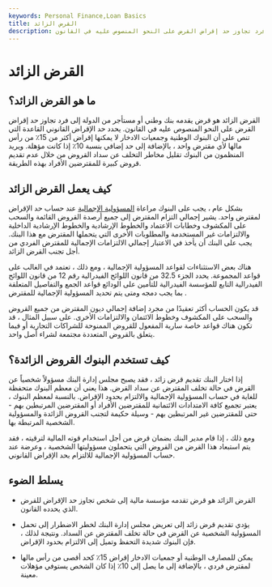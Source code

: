 ```yaml
---
keywords: Personal Finance,Loan Basics
title: القرض الزائد
description: القرض الزائد هو قرض يقدمه بنك وطني أو مستأجر من الدولة إلى فرد تجاوز حد إقراض القرض على النحو المنصوص عليه في القانون.
---
```


# القرض الزائد
## ما هو القرض الزائد؟

القرض الزائد هو قرض يقدمه بنك وطني أو مستأجر من الدولة إلى فرد تجاوز حد إقراض القرض على النحو المنصوص عليه في القانون. يحدد حد الإقراض القانوني القاعدة التي تنص على أن البنوك الوطنية وجمعيات الادخار لا يمكنها إقراض أكثر من 15٪ من رأس مالها لأي مقترض واحد ، بالإضافة إلى حد إضافي بنسبة 10٪ إذا كانت مؤهلة. ويريد المنظمون من البنوك تقليل مخاطر التخلف عن سداد القروض من خلال عدم تقديم قروض كبيرة للمقترضين الأفراد بهذه الطريقة.

## كيف يعمل القرض الزائد

بشكل عام ، يجب على البنوك مراعاة [المسؤولية الإجمالية](/aggregate-limit-liability) عند حساب حد الإقراض لمقترض واحد. يشير إجمالي التزام المقترض إلى جميع أرصدة القروض القائمة والسحب على المكشوف وخطابات الاعتماد والخطوط الإرشادية والخطوط الإرشادية الداخلية والالتزامات غير المستخدمة والمطلوبات الأخرى التي يتحملها المقترض مع هذا البنك. يجب على البنك أن يأخذ في الاعتبار إجمالي الالتزامات الإجمالية للمقترض الفردي من أجل تجنب القرض الزائد.

هناك بعض الاستثناءات لقواعد المسؤولية الإجمالية ، ومع ذلك ، تعتمد في الغالب على قواعد المجموعة. يحدد الجزء 32.5 من قانون اللوائح الفيدرالية رقم 12 من قانون اللوائح الفيدرالية التابع للمؤسسة الفيدرالية للتأمين على الودائع قواعد الجمع والتفاصيل المتعلقة بما يجب دمجه ومتى يتم تحديد المسؤولية الإجمالية للمقترض .

قد يكون الحساب أكثر تعقيدًا من مجرد إضافة إجمالي ديون المقترض من جميع القروض والسحب على المكشوف وخطوط الائتمان والالتزامات الأخرى. على سبيل المثال ، قد تكون هناك قواعد خاصة سارية المفعول للقروض الممنوحة للشراكات التجارية أو فيما يتعلق بالقروض المتعددة مجتمعة لشراء أصل واحد.

## كيف تستخدم البنوك القروض الزائدة؟

إذا اختار البنك تقديم قرض زائد ، فقد يصبح مجلس إدارة البنك مسؤولاً شخصياً عن القرض في حالة تخلف المقترض عن سداد القرض. هذا يعني أن معظم البنوك متحفظة للغاية في حساب المسؤولية الإجمالية والالتزام بحدود الإقراض. بالنسبة لمعظم البنوك ، يعتبر تجميع كافة الامتدادات الائتمانية للمقترضين الأفراد أو المقترضين المرتبطين بهم - حتى للمقترضين غير المرتبطين بهم - وسيلة حكيمة لتجنب القروض الزائدة والمسؤولية الشخصية المرتبطة بها.

ومع ذلك ، إذا قام مدير البنك بضمان قرض من أجل استخدام قوته المالية لترقيته ، فقد يتم استبعاد هذا القرض من القروض التي يتحملون مسؤوليتها الشخصية ، وعرضة عند حساب المسؤولية الإجمالية للالتزام بحد الإقراض القانوني.

## يسلط الضوء

- القرض الزائد هو قرض تقدمه مؤسسة مالية إلى شخص تجاوز حد الإقراض للقرض الذي يحدده القانون.

- يؤدي تقديم قرض زائد إلى تعريض مجلس إدارة البنك لخطر الاضطرار إلى تحمل المسؤولية الشخصية عن القرض في حالة تخلف المقترض عن السداد. ونتيجة لذلك ، فإن البنوك شديدة التحفظ وتميل إلى الالتزام بحدود الإقراض.

- يمكن للمصارف الوطنية أو جمعيات الادخار إقراض 15٪ كحد أقصى من رأس مالها لمقترض فردي ، بالإضافة إلى ما يصل إلى 10٪ إذا كان الشخص يستوفي مؤهلات معينة.

